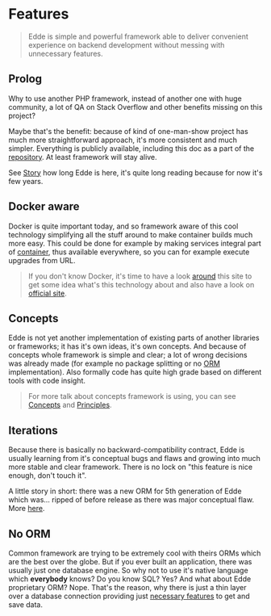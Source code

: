 # Features

> Edde is simple and powerful framework able to deliver convenient experience on backend development without messing with
unnecessary features. 

## Prolog

Why to use another PHP framework, instead of another one with huge community, a lot of QA on Stack Overflow and
other benefits missing on this project?

Maybe that's the benefit: because of kind of one-man-show project has much more straightforward approach, it's
more consistent and much simpler. Everything is publicly available, including this doc as a part of the
[repository](https://github.com/edde-framework/edde/tree/master/docs). At least framework will stay alive.

See [Story](/story) how long Edde is here, it's quite long reading because for now it's few years.

## Docker aware

Docker is quite important today, and so framework aware of this cool technology simplifying all the stuff around to
make container builds much more easy. This could be done for example by making services integral part of
[container](/components/container), thus available everywhere, so you can for example execute upgrades from URL.

> If you don't know Docker, it's time to have a look [around](/getting-started/index) this site to get some idea
what's this technology about and also have a look on [official site](https://docs.docker.com/).   

## Concepts

Edde is not yet another implementation of existing parts of another libraries or frameworks; it has it's own ideas,
it's own concepts. And because of concepts whole framework is simple and clear; a lot of wrong decisions was
already made (for example no package splitting or no [ORM](/components/orm) implementation). Also formally code
has quite high grade based on different tools with code insight.

> For more talk about concepts framework is using, you can see [Concepts](/ideas) and [Principles](/principles).

## Iterations

Because there is basically no backward-compatibility contract, Edde is usually learning from it's conceptual
bugs and flaws and growing into much more stable and clear framework. There is no lock on "this feature is 
nice enough, don't touch it".

A little story in short: there was a new ORM for 5th generation of Edde which was... ripped of before release
as there was major conceptual flaw. More [here](/components/orm).

## No ORM

Common framework are trying to be extremely cool with theirs ORMs which are the best over the globe. But if you ever
built an application, there was usually just one database engine. So why not to use it's native language which
**everybody** knows? Do you know SQL? Yes? And what about Edde proprietary ORM? Nope. That's the reason, why 
there is just a thin layer over a database connection providing just [necessary features](/components/storage) to
get and save data.
